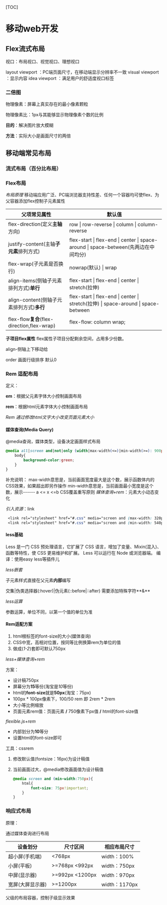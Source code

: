 [TOC]

# 移动web开发

## Flex流式布局

视口：布局视口、视觉视口、理想视口

layout viewport ：PC端页面尺寸，在移动端显示分辨率不一致
visual viewport ：显示内容
idea viewport ：满足用户的舒适度<mate>视口标签

### 二倍图

物理像素：屏幕上真实存在的最小像素颗粒

物理像素比：1px与其能够显示物理像素个数的比例

**目的**：解决图片放大模糊

**方法**：实际大小是画面尺寸的两倍

## 移动端常见布局

### 流式布局（百分比布局）

### Flex布局

*布局原理*
移动端应用广泛、PC端浏览器支持性差、任何一个容器均可使flex、为父容器添加flex控制子元素属性

| 父项常见属性                                | 默认值                                                       |
| ------------------------------------------- | ------------------------------------------------------------ |
| flex-direction(定义**主轴**方向)            | row \| row-reverse \| column \| column-reverse               |
| justify-content(主轴**子元素**排列方式)     | flex-start \| flex-end \| center \| space-around \| space-between(先两边在中间均分) |
| flex-wrap(子元素是否换行)                   | nowrap(默认) \| wrap                                         |
| align-items(侧轴子元素排列方式)**单行**     | flex-start \| flex-end \| center \| stretch(拉伸)            |
| align-content(侧轴子元素排列方式)**多行**   | flex-start \| flex-end \| center \| stretch(拉伸) \| space-around \| space-between |
| flex-flow**复合**(flex-direction,flex-wrap) | flex-flow: column wrap;                                      |

**子项目flex属性**
flex属性子项目分配剩余空间，占用多少份数。

align-侧轴上下移动给

order 画面行级排序 默认0

### Rem 适配布局

定义：

**em**：根据父元素字体大小控制画面布局

**rem**：根据html元素字体大小控制画面布局

*Rem 通过修改html文字大小改变页面元素大小*

#### 媒体查询(Media Query)

@media查询，媒体类型，设备决定画面样式布局

```css
@media all|screen and|not|only (width|max-width(<=)|min-width(>=): 900px) {
    body{
        background-color:green;
    }
}
```
补充说明：
max-width意思是，当前画面宽度最大是这个数，展示函数体内的CSS效果，如果超出即另作操作
min-width意思是，当前画面最小宽度是这个数，展示------
a <= x <=b CSS覆盖重写原则
*媒体查询+rem*：元素大小动态变化

*引入资源*：link

```css
 <link rel="stylesheet" href="#.css" media="screen and (max-width: 320px)">
 <link rel="stylesheet" href="#.css" media="screen and (min-width: 540px)">
```

#### less基础

Less 是一门 CSS 预处理语言，它扩展了 CSS 语言，增加了变量、Mixin(混入)、函数等特性，使 CSS 更易维护和扩展。
Less 可以运行在 Node 或浏览器端。
编译：使用easy less等插件儿

*less嵌套*

子元素样式直接在父元素**内部**编写

交集|伪类选择器(:hover)|伪元素(::before|::after) 需要添加特殊字符**&**

*less运算*

参数运算，单位不同，以第一个值的单位为准

#### Rem适配方案

1. html根标签的font-size的大小(媒体查询)
2. CSS中宽，高相对位置，按同等比例换算rem为单位的值
3. 做成(*1-2*)套即可默认750px

*less+媒体查询+rem*

方案：

- 设计稿750px
- 屏幕分为**15**等份(淘宝是*10*等份)
- html的**font-size**就是**50px**(淘宝：75px)
- 100px * 100px像素下，100/50 rem 即  2rem * 2rem 
- 大小等比例缩放
- 页面元素rem值：页面元素 **/** 750像素下px值 **/** html的font-size值

*flexible.js+rem*

- 内部划分为**10**等分
- 设置html的font-size即可

工具：cssrem 

1. 修改默认值(fontsize：16px)为设计稿值

2. 当前画面过大，@media修改画面值为设计稿值

   ```css
   @media screen and (min-width:750px){
       html{
           font-size: 75px!important;
       }
   }
   ```

   

### 响应式布局

原理：

通过媒体查询进行布局

| 设备划分         | 尺寸区间           | 相应布局尺寸  |
| ---------------- | ------------------ | ------------- |
| 超小屏(手机端)   | <768px             | width：100%   |
| 小屏(平板)       | >=768px    <992px  | width：750px  |
| 中屏(显示器)     | >=992px    <1200px | width：970px  |
| 宽屏(大屏显示器) | >=1200px           | width：1170px |

父级的布局容器，控制子级显示效果
